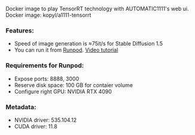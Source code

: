 Docker image to play TensorRT technology with AUTOMATIC1111's web ui.
Docker image: kopyl/a1111-tensorrt

### Features:

- Speed of image generation is ≈75it/s for Stable Diffusion 1.5
- You can run it from [Runpod](https://runpod.io/gsc?template=lschv5bdvp&ref=0xwirw9o). [Video tutorial](https://youtu.be/MPD4OBWD_So)

### Requirements for Runpod:

- Expose ports: 8888, 3000
- Reserve disk space: 100 GB for contaier volume
- Configure right GPU: NVIDIA RTX 4090

### Metadata:

- NVIDIA driver: 535.104.12
- CUDA driver: 11.8
